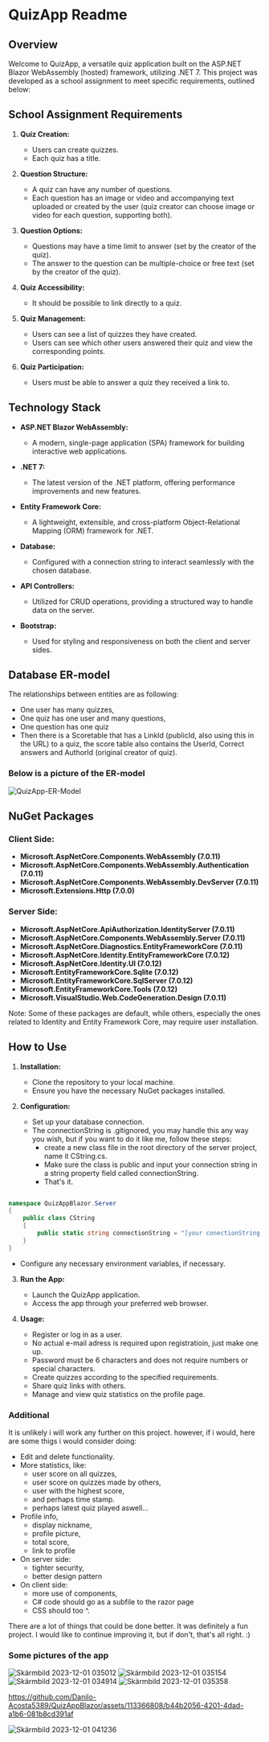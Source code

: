 # QuizApp Readme

## Overview

Welcome to QuizApp, a versatile quiz application built on the ASP.NET Blazor WebAssembly (hosted) framework, utilizing .NET 7. This project was developed as a school assignment to meet specific requirements, outlined below:

## School Assignment Requirements

1. **Quiz Creation:**
   - Users can create quizzes.
   - Each quiz has a title.

2. **Question Structure:**
   - A quiz can have any number of questions.
   - Each question has an image or video and accompanying text uploaded or created by the user (quiz creator can choose image or video for each question, supporting both).

3. **Question Options:**
   - Questions may have a time limit to answer (set by the creator of the quiz).
   - The answer to the question can be multiple-choice or free text (set by the creator of the quiz).

4. **Quiz Accessibility:**
   - It should be possible to link directly to a quiz.

5. **Quiz Management:**
   - Users can see a list of quizzes they have created.
   - Users can see which other users answered their quiz and view the corresponding points.

6. **Quiz Participation:**
   - Users must be able to answer a quiz they received a link to.

## Technology Stack

- **ASP.NET Blazor WebAssembly:**
  - A modern, single-page application (SPA) framework for building interactive web applications.

- **.NET 7:**
  - The latest version of the .NET platform, offering performance improvements and new features.

- **Entity Framework Core:**
  - A lightweight, extensible, and cross-platform Object-Relational Mapping (ORM) framework for .NET.

- **Database:**
  - Configured with a connection string to interact seamlessly with the chosen database.

- **API Controllers:**
  - Utilized for CRUD operations, providing a structured way to handle data on the server.

- **Bootstrap:**
  - Used for styling and responsiveness on both the client and server sides.

## Database ER-model

The relationships between entities are as following:
- One user has many quizzes,
- One quiz has one user and many questions,
- One question has one quiz
- Then there is a Scoretable that has a LinkId (publicId, also using this in the URL) to a quiz,
  the score table also contains the UserId, Correct answers and AuthorId (original creator of quiz).

### Below is a picture of the ER-model
![QuizApp-ER-Model](https://github.com/Danilo-Acosta5389/QuizAppBlazor/assets/113366808/b5fcc15b-b403-45c5-be0a-0746aea2cd24)


## NuGet Packages

### Client Side:

- **Microsoft.AspNetCore.Components.WebAssembly (7.0.11)**
- **Microsoft.AspNetCore.Components.WebAssembly.Authentication (7.0.11)**
- **Microsoft.AspNetCore.Components.WebAssembly.DevServer (7.0.11)**
- **Microsoft.Extensions.Http (7.0.0)**

### Server Side:

- **Microsoft.AspNetCore.ApiAuthorization.IdentityServer (7.0.11)**
- **Microsoft.AspNetCore.Components.WebAssembly.Server (7.0.11)**
- **Microsoft.AspNetCore.Diagnostics.EntityFrameworkCore (7.0.11)**
- **Microsoft.AspNetCore.Identity.EntityFrameworkCore (7.0.12)**
- **Microsoft.AspNetCore.Identity.UI (7.0.12)**
- **Microsoft.EntityFrameworkCore.Sqlite (7.0.12)**
- **Microsoft.EntityFrameworkCore.SqlServer (7.0.12)**
- **Microsoft.EntityFrameworkCore.Tools (7.0.12)**
- **Microsoft.VisualStudio.Web.CodeGeneration.Design (7.0.11)**

Note: Some of these packages are default, while others, especially the ones related to Identity and Entity Framework Core, may require user installation.

## How to Use

1. **Installation:**
   - Clone the repository to your local machine.
   - Ensure you have the necessary NuGet packages installed.

2. **Configuration:**
   - Set up your database connection.
   - The connectionString is .gitignored, you may handle this any way you wish, 
        but if you want to do it like me, follow these steps: 
        - create a new class file in the root directory of the server project, name it CString.cs.
        - Make sure the class is public and input your connection string in a string property field called connectionString.
        - That's it.
```C#

namespace QuizAppBlazor.Server
{
    public class CString
    {
        public static string connectionString = "[your conectionString goes here]";
    }
}

```
   - Configure any necessary environment variables, if necessary.

3. **Run the App:**
   - Launch the QuizApp application.
   - Access the app through your preferred web browser.

4. **Usage:**
   - Register or log in as a user.
   - No actual e-mail adress is required upon registratioin, just make one up.
   - Password must be 6 characters and does not require numbers or special characters.
   - Create quizzes according to the specified requirements.
   - Share quiz links with others.
   - Manage and view quiz statistics on the profile page.


### Additional

It is unlikely i will work any further on this project.
however, if i would, here are some thigs i would consider doing:

- Edit and delete functionality.
- More statistics, like:
    - user score on all quizzes,
    - user score on quizzes made by others,
    - user with the highest score,
    - and perhaps time stamp.
    - perhaps latest quiz played aswell...
- Profile info,
    - display nickname,
    - profile picture,
    - total score,
    - link to profile
- On server side:
    - tighter security,
    - better design pattern
- On client side:
    - more use of components,
    - C# code should go as a subfile to the razor page
    - CSS should too ^.
 
There are a lot of things that could be done better. It was definitely a fun project. I would like to continue improving it, but if don't, that's all right. :)


### Some pictures of the app
![Skärmbild 2023-12-01 035012](https://github.com/Danilo-Acosta5389/QuizAppBlazor/assets/113366808/bd354223-56d3-4412-bfd3-181ddfdd189f)
![Skärmbild 2023-12-01 035154](https://github.com/Danilo-Acosta5389/QuizAppBlazor/assets/113366808/37ec3c46-759d-4db4-aadc-d0db5d3c1447)
![Skärmbild 2023-12-01 034914](https://github.com/Danilo-Acosta5389/QuizAppBlazor/assets/113366808/ec888baa-ffe3-459d-8925-e72535206ab7)
![Skärmbild 2023-12-01 035358](https://github.com/Danilo-Acosta5389/QuizAppBlazor/assets/113366808/80133966-d82a-4b8d-b881-9c3a66e9a422)


https://github.com/Danilo-Acosta5389/QuizAppBlazor/assets/113366808/b44b2056-4201-4dad-a1b6-081b8cd391af



![Skärmbild 2023-12-01 041236](https://github.com/Danilo-Acosta5389/QuizAppBlazor/assets/113366808/16e03ea1-6b6f-4790-8d23-af42bc10ad2f)

